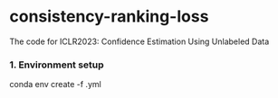 # consistency-ranking-loss
The code for ICLR2023: Confidence Estimation Using Unlabeled Data

### 1. Environment setup ###
conda env create -f .yml
